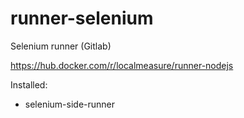 # runner-selenium
Selenium runner (Gitlab)

https://hub.docker.com/r/localmeasure/runner-nodejs

Installed:
- selenium-side-runner
